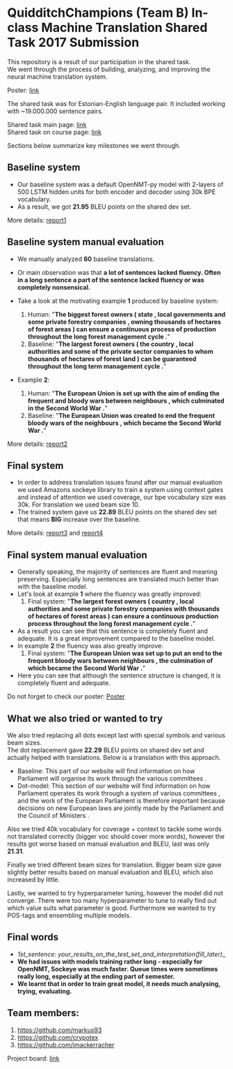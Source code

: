 # __QuidditchChampions__ (Team B) In-class Machine Translation Shared Task 2017 Submission
This repository is a result of our participation in the shared task.<br>
We went through the process of building, analyzing, and improving the neural machine translation system.

Poster: [link](reports/poster.pdf)

The shared task was for Estonian-English language pair. 
It included working with ~19.000.000 sentence pairs.

Shared task main page: [link](https://github.com/mt2017-tartu-shared-task) <br>
Shared task on course page: [link](https://courses.cs.ut.ee/2017/MT/fall/Main/SharedTask)

Sections below summarize key milestones we went through.  

##  Baseline system
- Our baseline system was a default OpenNMT-py model with 2-layers of 500 LSTM hidden units for both encoder and decoder using 30k BPE vocabulary.
- As a result, we got __21.95__ BLEU points on the shared dev set.



More details: [report1](https://github.com/mt2017-tartu-shared-task/nmt-system-B/blob/master/reports/milestone1.md)

## Baseline system manual evaluation
- We manually analyzed __60__ baseline translations. 
- Or main observation was that __a lot of sentences lacked fluency. Often in a long sentence a part of the sentence lacked fluency or was completely nonsensical.__
- Take a look at the motivating example __1__ produced by baseline system:
  1. Human: "__The biggest forest owners ( state , local governments and some private forestry companies , owning thousands of hectares of forest areas ) can ensure a continuous process of production throughout the long forest management cycle .__"
  2. Baseline: "__The largest forest owners ( the country , local authorities and some of the private sector companies to whom thousands of hectares of forest land ) can be guaranteed throughout the long term management cycle .__"
  
- Example __2__:
  1. Human: "__The European Union is set up with the aim of ending the frequent and bloody wars between neighbours , which culminated in the Second World War .__"
  2. Baseline: "__The European Union was created to end the frequent bloody wars of the neighbours , which became the Second World War .__"

More details: [report2](https://github.com/mt2017-tartu-shared-task/nmt-system-B/blob/master/reports/milestone2.pdf)

## Final system
- In order to address translation issues found after our manual evaluation we used Amazons sockeye library to train a system using context gates and instead of attention we used coverage, our bpe vocabulary size was 30k. For translation we used beam size 10.
- The trained system gave us __22.89__ BLEU points on the shared dev set that means __BIG__ increase over the baseline. 

More details: [report3](https://github.com/mt2017-tartu-shared-task/nmt-system-B/blob/master/reports/milestone3.pdf) and [report4](https://github.com/mt2017-tartu-shared-task/nmt-system-B/blob/master/reports/milestone4.pdf)

## Final system manual evaluation
- Generally speaking, the majority of sentences are fluent and meaning preserving. Especially long sentences are translated much better than with the baseline model. 
- Let's look at example __1__ where the fluency was greatly improved:
  1. Final system: "__The largest forest owners ( country , local authorities and some private forestry companies with thousands of hectares of forest areas ) can ensure a continuous production process throughout the long forest management cycle .__"
- As a result you can see that this sentence is completely fluent and adequate. It is a great improvement compared to the baseline model.
- In example __2__ the fluency was also greatly improve:
  1. Final system: "__The European Union was set up to put an end to the frequent bloody wars between neighbours , the culmination of which became the Second World War .__"
- Here you can see that although the sentence structure is changed, it is completely fluent and adequate.

Do not forget to check our poster: [Poster](reports/poster.pdf)

## What we also tried or wanted to try
We also tried replacing all dots except last with special symbols and various beam sizes.<br>
The dot replacement gave __22.29__ BLEU points on shared dev set and actually helped with translations. Below is a translation with this approach.
 - Baseline: This part of our website will find information on how Parliament will organise its work through the various committees .
 - Dot-model: This section of our website will find information on how Parliament operates
its work through a system of various committees , and the work of the
European Parliament is therefore important because decisions on new
European laws are jointly made by the Parliament and the Council of
Ministers .<br>

Also we tried 40k vocabulary for coverage + context to tackle some words not translated correctly (bigger voc should cover more words), however the results got worse based on manual evaluation and BLEU, last was only __21.31__.

Finally we tried different beam sizes for translation. Bigger beam size gave slightly better results based on manual evaluation and BLEU, which also increased by little.

Lastly, we wanted to try hyperparameter tuning, however the model did not converge. There were too many hyperparameter to tune to really find out which value suits what parameter is good. Furthermore we wanted to try POS-tags and ensembling multiple models.<br>


## Final words
- __1st_sentence: your_results_on_the_test_set_and_interpretation_(fill_later)__
- __We had issues with models training rather long - especially for OpenNMT, Sockeye was much faster. Queue times were sometimes really long, especially at the ending part of semester.__
- __We learnt that in order to train great model, it needs much analysing, trying, evaluating.__


## Team members:
1. https://github.com/markus93
2. https://github.com/crypotex
3. https://github.com/imackerracher

Project board: [link](https://github.com/mt2017-tartu-shared-task/nmt-system-B/projects/1)
